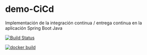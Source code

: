 # demo-CiCd
Implementación de la integración continua / entrega continua en la aplicación Spring Boot Java

[![Build Status](https://travis-ci.com/bdportilla1/demo-CiCd.svg)](https://travis-ci.com/bdportilla1/demo-CiCd)

[![docker build](https://img.shields.io/docker/build/bdportilla1/demo-cicd)](https://cloud.docker.com/u/bdportilla1/repository/docker/bdportilla1/demo-cicd)
